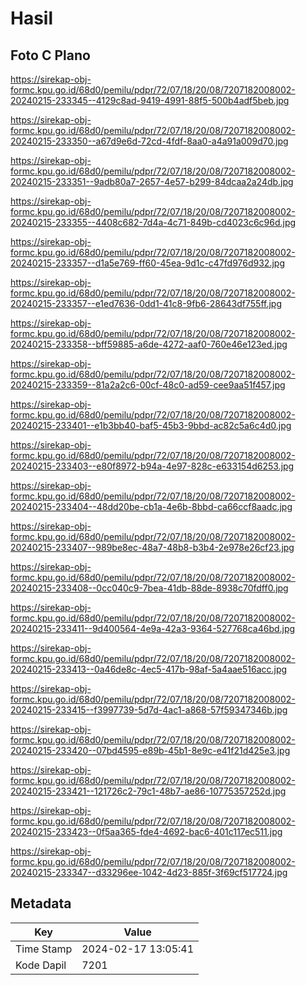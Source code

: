 # Hasil

## Foto C Plano

https://sirekap-obj-formc.kpu.go.id/68d0/pemilu/pdpr/72/07/18/20/08/7207182008002-20240215-233345--4129c8ad-9419-4991-88f5-500b4adf5beb.jpg

https://sirekap-obj-formc.kpu.go.id/68d0/pemilu/pdpr/72/07/18/20/08/7207182008002-20240215-233350--a67d9e6d-72cd-4fdf-8aa0-a4a91a009d70.jpg

https://sirekap-obj-formc.kpu.go.id/68d0/pemilu/pdpr/72/07/18/20/08/7207182008002-20240215-233351--9adb80a7-2657-4e57-b299-84dcaa2a24db.jpg

https://sirekap-obj-formc.kpu.go.id/68d0/pemilu/pdpr/72/07/18/20/08/7207182008002-20240215-233355--4408c682-7d4a-4c71-849b-cd4023c6c96d.jpg

https://sirekap-obj-formc.kpu.go.id/68d0/pemilu/pdpr/72/07/18/20/08/7207182008002-20240215-233357--d1a5e769-ff60-45ea-9d1c-c47fd976d932.jpg

https://sirekap-obj-formc.kpu.go.id/68d0/pemilu/pdpr/72/07/18/20/08/7207182008002-20240215-233357--e1ed7636-0dd1-41c8-9fb6-28643df755ff.jpg

https://sirekap-obj-formc.kpu.go.id/68d0/pemilu/pdpr/72/07/18/20/08/7207182008002-20240215-233358--bff59885-a6de-4272-aaf0-760e46e123ed.jpg

https://sirekap-obj-formc.kpu.go.id/68d0/pemilu/pdpr/72/07/18/20/08/7207182008002-20240215-233359--81a2a2c6-00cf-48c0-ad59-cee9aa51f457.jpg

https://sirekap-obj-formc.kpu.go.id/68d0/pemilu/pdpr/72/07/18/20/08/7207182008002-20240215-233401--e1b3bb40-baf5-45b3-9bbd-ac82c5a6c4d0.jpg

https://sirekap-obj-formc.kpu.go.id/68d0/pemilu/pdpr/72/07/18/20/08/7207182008002-20240215-233403--e80f8972-b94a-4e97-828c-e633154d6253.jpg

https://sirekap-obj-formc.kpu.go.id/68d0/pemilu/pdpr/72/07/18/20/08/7207182008002-20240215-233404--48dd20be-cb1a-4e6b-8bbd-ca66ccf8aadc.jpg

https://sirekap-obj-formc.kpu.go.id/68d0/pemilu/pdpr/72/07/18/20/08/7207182008002-20240215-233407--989be8ec-48a7-48b8-b3b4-2e978e26cf23.jpg

https://sirekap-obj-formc.kpu.go.id/68d0/pemilu/pdpr/72/07/18/20/08/7207182008002-20240215-233408--0cc040c9-7bea-41db-88de-8938c70fdff0.jpg

https://sirekap-obj-formc.kpu.go.id/68d0/pemilu/pdpr/72/07/18/20/08/7207182008002-20240215-233411--9d400564-4e9a-42a3-9364-527768ca46bd.jpg

https://sirekap-obj-formc.kpu.go.id/68d0/pemilu/pdpr/72/07/18/20/08/7207182008002-20240215-233413--0a46de8c-4ec5-417b-98af-5a4aae516acc.jpg

https://sirekap-obj-formc.kpu.go.id/68d0/pemilu/pdpr/72/07/18/20/08/7207182008002-20240215-233415--f3997739-5d7d-4ac1-a868-57f59347346b.jpg

https://sirekap-obj-formc.kpu.go.id/68d0/pemilu/pdpr/72/07/18/20/08/7207182008002-20240215-233420--07bd4595-e89b-45b1-8e9c-e41f21d425e3.jpg

https://sirekap-obj-formc.kpu.go.id/68d0/pemilu/pdpr/72/07/18/20/08/7207182008002-20240215-233421--121726c2-79c1-48b7-ae86-10775357252d.jpg

https://sirekap-obj-formc.kpu.go.id/68d0/pemilu/pdpr/72/07/18/20/08/7207182008002-20240215-233423--0f5aa365-fde4-4692-bac6-401c117ec511.jpg

https://sirekap-obj-formc.kpu.go.id/68d0/pemilu/pdpr/72/07/18/20/08/7207182008002-20240215-233347--d33296ee-1042-4d23-885f-3f69cf517724.jpg


## Metadata

| Key        | Value               |
| ---------- | ------------------- |
| Time Stamp | 2024-02-17 13:05:41 |
| Kode Dapil | 7201                |



